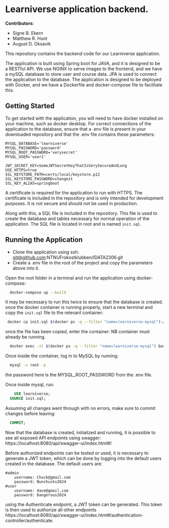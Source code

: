 # Learniverse application backend.

**Contributors**:
- Signe B. Ekern <br>
- Matthew R. Hunt
- August D. Oksavik

This repository contains the backend code for our Learniverse application.

The application is built using Spring boot for JAVA, and it is designed to be a RESTful API. We use NGINX to serve
images to the frontend, and we have a mySQL database to store user and course data. JPA is used to connect the
application to the database. The application is designed to be deployed with Docker, and we have a Dockerfile and 
docker-compose file to facilitate this.

## Getting Started
To get started with the application, you will need to have docker installed on your machine, such as docker desktop.
For correct connections of the application to the database, ensure that a .env file is present in your downloaded
repository and that the .env file contains these parameters:

```
MYSQL_DATABASE='learniverse'
MYSQL_PASSWORD='password'
MYSQL_ROOT_PASSWORD='verysecret'
MYSQL_USER='user1'

JWT_SECRET_KEY=SomeJWTSecretKeyThatIsVerySecureAndLong
USE_HTTPS=true
SSL_KEYSTORE_PATH=certs/local/keystore.p12
SSL_KEYSTORE_PASSWORD=changeit
SSL_KEY_ALIAS=springboot
````
A certificate is required for the application to run with HTTPS. The certificate is included in the repository
and is only intended for development purposes. It is not secure and should not be used in production.

Along with this, a SQL file is included in the repository. This file is used to create the database and tables
necessary for normal operation of the application. The SQL file is located in root and is named `init.sql`. 

## Running the Application

- Clone the application using ssh: git@github.com:NTNUFrokostklubben/IDATA2306.git  
- Create a .env file in the root of the project and copy the parameters above into it.  


Open the root folder in a terminal and run the application using docker-compose:
```bash
  docker-compose up --build
```
It may be necessary to run this twice to ensure that the database is created.  
once the docker container is running properly, start a new terminal and
copy the `init.sql` file to the relevant container:
```bash
 docker cp init.sql $(docker ps -q --filter "name=learniverse-mysql"):/init.sql
```
once the file has been copied, enter the container: NB container must already be running.
```bash
  docker exec -it $(docker ps -q --filter "name=learniverse-mysql") bash
```
Once inside the container, log in to MySQL by running:
```bash
  mysql -u root -p
```
the password here is the MYSQL_ROOT_PASSWORD from the .env file.  

Once inside mysql, run:
```sql
    USE learniverse;
  SOURCE init.sql;
```
Assuming all changes went through with no errors, make sure to commit changes before leaving:
```sql
  COMMIT;
```
Now that the database is created, initialized and running, it is possible to see all exposed API endpoints using
swagger: https://localhost:8080/api/swagger-ui/index.html#/

Before authorized endpoints can be tested or used, it is necessary to generate a JWT token, which can be done by
logging into the default users created in the database. The default users are:
```
#admin
    username: Chuck@gmail.com
    password: Nunchucks2024
#user
    username: dave@gmail.com
    password: Dangerous2024
```
using the Authenticate endpoint, a JWT token can be generated. This token is then used to authorize all other endpoints
https://localhost:8080/api/swagger-ui/index.html#/authentication-controller/authenticate.